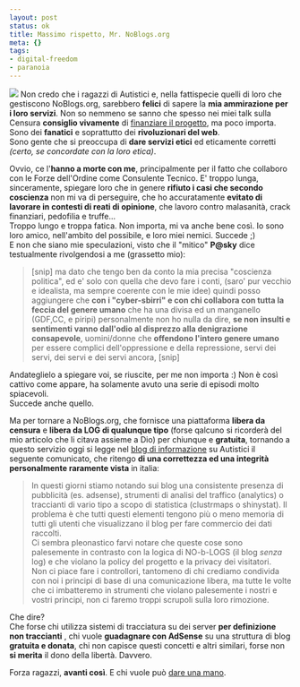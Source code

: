 ```yaml
--- 
layout: post
status: ok
title: Massimo rispetto, Mr. NoBlogs.org
meta: {}
tags: 
- digital-freedom
- paranoia
---
```

![](http://www.lastknight.com/download/screencast_001.thumbnail.jpg)
Non credo che i ragazzi di Autistici e, nella fattispecie quelli di loro che gestiscono NoBlogs.org, sarebbero **felici** di sapere la **mia ammirazione per i loro servizi**. Non so nemmeno se sanno che spesso nei miei talk sulla Censura **consiglio vivamente** di [finanziare il progetto](http://www.autistici.org/it/join/donate.html), ma poco importa. Sono dei **fanatici** e soprattutto dei **rivoluzionari del web**.  
Sono gente che si preoccupa di **dare servizi etici** ed eticamente corretti *(certo, se concordate con la loro etica)*.  
  
Ovvio, ce l'**hanno a morte con me**, principalmente per il fatto che collaboro con le Forze dell'Ordine come Consulente Tecnico. E' troppo lunga, sinceramente, spiegare loro che in genere **rifiuto i casi che secondo coscienza** non mi va di perseguire, che ho accuratamente **evitato di lavorare in contesti di reati di opinione**, che lavoro contro malasanità, crack finanziari, pedofilia e truffe...  
Troppo lungo e troppa fatica. Non importa, mi va anche bene così. Io sono loro amico, nell'ambito del possibile, e loro miei nemici. Succede ;)  
E non che siano mie speculazioni, visto che il "mitico" **P@sky** dice testualmente rivolgendosi a me (grassetto mio):  
  
> [snip] ma dato che tengo ben da conto la mia precisa "coscienza politica", ed e' solo con quella che devo fare i conti, (saro' pur vecchio e idealista, ma sempre coerente con le mie idee) quindi posso aggiungere che **con i "cyber-sbirri" e con chi collabora con tutta la feccia del genere umano** che ha una divisa ed un manganello (GDF,CC, e piripi) personalmente non ho nulla da dire, **se non insulti e sentimenti vanno dall'odio al disprezzo alla denigrazione consapevole**, uomini/donne che **offendono l'intero genere umano** per essere complici dell'oppressione e della repressione, servi dei servi, dei servi e dei servi ancora, [snip] 
  
Andateglielo a spiegare voi, se riuscite, per me non importa :)  Non è così cattivo come appare, ha solamente avuto una serie di episodi molto spiacevoli.  
Succede anche quello.  
  
Ma per tornare a NoBlogs.org, che fornisce una piattaforma **libera da censura** e **libera da LOG di qualunque tipo** (forse qalcuno si ricorderà del mio articolo che li citava assieme a Dio) per chiunque e **gratuita**, tornando a questo servizio oggi si legge nel [blog di informazione](http://cavallette.autistici.org/2008/03/1591) su Autistici il seguente comunicato, che ritengo **di una correttezza ed una integrità personalmente raramente vista** in italia:  
  
> In questi giorni stiamo notando sui blog una consistente presenza di pubblicità (es. adsense), strumenti di analisi del traffico (analytics) o traccianti di vario tipo a scopo di statistica (clustrmaps o shinystat). Il problema è che tutti questi elementi tengono più o meno memoria di tutti gli utenti che visualizzano il blog per fare commercio dei dati raccolti.  
> Ci sembra pleonastico farvi notare che queste cose sono palesemente in contrasto con la logica di NO-b-LOGS (il blog *senza* log) e che violano la policy del progetto e la privacy dei visitatori.  
> Non ci piace fare i controllori, tantomeno di chi crediamo condivida con noi i principi di base di una comunicazione libera, ma tutte le volte che ci imbatteremo in strumenti che violano palesemente i nostri e vostri principi, non ci faremo troppi scrupoli sulla loro rimozione.
  
Che dire?  
Che forse chi utilizza sistemi di tracciatura su dei server **per definizione non traccianti** , chi vuole **guadagnare con AdSense** su una struttura di blog **gratuita e donata**, chi non capisce questi concetti e altri similari, forse non **si merita** il dono della libertà. Davvero.  
  
Forza ragazzi, **avanti così**. E chi vuole può [dare una mano](http://www.autistici.org/it/join/donate.html).